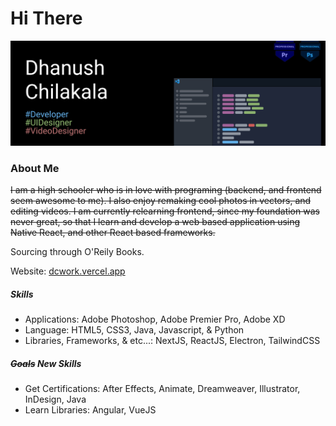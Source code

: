 # Hi There

![Github Overview](https://raw.githubusercontent.com/Ddundee/Ddundee/main/main-overview.svg)

### About Me

<p><s>I am a high schooler who is in love with programing (backend, and frontend seem awesome to me). I also enjoy remaking cool photos in vectors, and editing videos. I am currently relearning frontend, since my foundation was never great, so that I learn and develop a web based application using Native React, and other React based frameworks.</s></p>
Sourcing through O'Reily Books.

Website: [dcwork.vercel.app](https://dcwork.vercel.app)

##### Skills

- Applications: Adobe Photoshop, Adobe Premier Pro, Adobe XD
- Language: HTML5, CSS3, Java, Javascript, & Python
- Libraries, Frameworks, & etc...: NextJS, ReactJS, Electron, TailwindCSS

 <h5><s>Goals</s> New Skills</h5> 

- Get Certifications: After Effects, Animate, Dreamweaver, Illustrator, InDesign, Java
- Learn Libraries: Angular, VueJS
